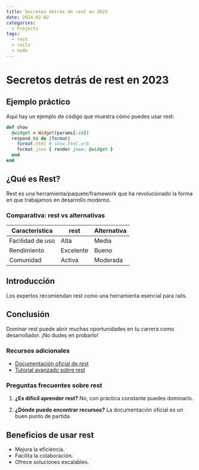 ```yaml
---
title: Secretos detrás de rest en 2023
date: 2024-02-02
categories: 
  - Projects
tags:
  - rest
  - rails
  - node
---
```


# Secretos detrás de rest en 2023

## Ejemplo práctico

Aquí hay un ejemplo de código que muestra cómo puedes usar rest:

```ruby
def show
  @widget = Widget(params[:id])
  respond_to do |format|
    format.html # show.html.erb
    format.json { render json: @widget }
  end
end
```

## ¿Qué es Rest?

Rest es una herramienta/paquete/framework que ha revolucionado la forma en que trabajamos en desarrollo moderno.

### Comparativa: rest vs alternativas

| Característica | rest | Alternativa |
|---------------|-------------|------------|
| Facilidad de uso | Alta | Media |
| Rendimiento | Excelente | Bueno |
| Comunidad | Activa | Moderada |

## Introducción

Los expertos recomiendan rest como una herramienta esencial para rails.

## Conclusión

Dominar rest puede abrir muchas oportunidades en tu carrera como desarrollador. ¡No dudes en probarlo!

### Recursos adicionales

- [Documentación oficial de rest](https://example.com)
- [Tutorial avanzado sobre rest](https://example.com/tutorial)

### Preguntas frecuentes sobre rest

1. **¿Es difícil aprender rest?**
   No, con práctica constante puedes dominarlo.

2. **¿Dónde puedo encontrar recursos?**
   La documentación oficial es un buen punto de partida.

## Beneficios de usar rest

- Mejora la eficiencia.
- Facilita la colaboración.
- Ofrece soluciones escalables.
